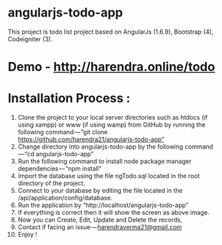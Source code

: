 # angularjs-todo-app
This project is todo list project based on AngularJs (1.6.9), Bootstrap (4), Codeigniter (3).

# Demo - http://harendra.online/todo

# Installation Process :

1. Clone the project to your local server directories such as htdocs (if using xampp) or www (if using wamp) from GitHub by running the following command — “git clone https://github.com/harendra21/angularjs-todo-app”
2. Change directory into angularjs-todo-app by the following command — “cd angularjs-todo-app”
3. Run the following command to install node package manager dependencies — “npm install”
4. Import the database using the file ngTodo.sql located in the root directory of the project.
5. Connect to your database by editing the file located in the /api/application/config/database.
6. Run the application by “http://localhost/angularjs-todo-app”
7. If everything is correct then it will show the screen as above image.
8. Now you can Create, Edit, Update and Delete the records,
9. Contact if facing an issue — harendraverma21@gmail.com
10. Enjoy !
